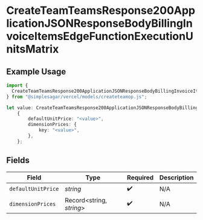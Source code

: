 # CreateTeamTeamsResponse200ApplicationJSONResponseBodyBillingInvoiceItemsEdgeFunctionExecutionUnitsMatrix

## Example Usage

```typescript
import {
  CreateTeamTeamsResponse200ApplicationJSONResponseBodyBillingInvoiceItemsEdgeFunctionExecutionUnitsMatrix,
} from "@simplesagar/vercel/models/createteamop.js";

let value: CreateTeamTeamsResponse200ApplicationJSONResponseBodyBillingInvoiceItemsEdgeFunctionExecutionUnitsMatrix =
    {
        defaultUnitPrice: "<value>",
        dimensionPrices: {
            key: "<value>",
        },
    };
```

## Fields

| Field                    | Type                     | Required                 | Description              |
| ------------------------ | ------------------------ | ------------------------ | ------------------------ |
| `defaultUnitPrice`       | *string*                 | :heavy_check_mark:       | N/A                      |
| `dimensionPrices`        | Record<string, *string*> | :heavy_check_mark:       | N/A                      |
